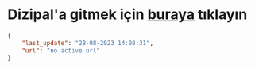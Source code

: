 # Dizipal'a gitmek için [buraya](None) tıklayın
        
```json
{
    "last_update": "28-08-2023 14:08:31",
    "url": "no active url"
}
```